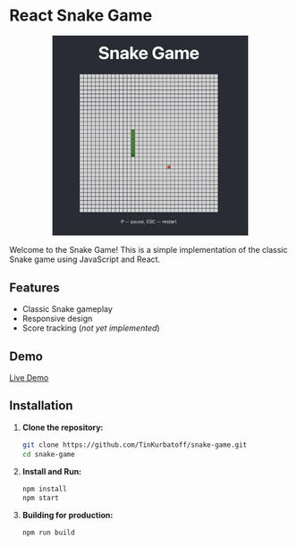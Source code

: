 # React Snake Game

<center><img src="image.png" width=350 alt="screenshot"></center>

Welcome to the Snake Game! This is a simple implementation of the classic Snake game using JavaScript and React.

## Features

- Classic Snake gameplay
- Responsive design
- Score tracking (_not yet implemented_)

## Demo

[Live Demo](https://snake.newtryton.com)

## Installation

1. **Clone the repository:**

   ```sh
   git clone https://github.com/TinKurbatoff/snake-game.git
   cd snake-game
   ```

2. **Install and Run:**

   ```sh
   npm install
   npm start
   ```

3. **Building for production:**

   ```sh
   npm run build
   ```
